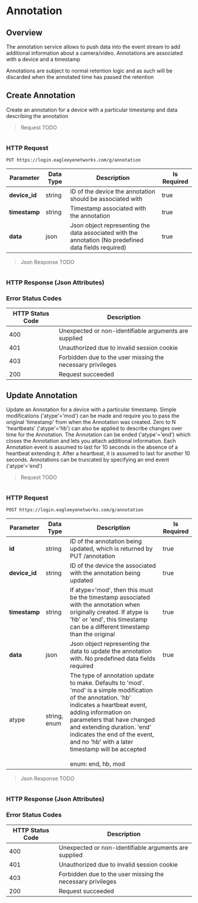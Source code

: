 # Annotation

<!--===================================================================-->
## Overview
<!--===================================================================-->

The annotation service allows to push data into the event stream to add additional information about a camera/video. Annotations are associated with a device and a timestamp

<aside class="notice">Annotations are subject to normal retention logic and as such will be discarded when the annotated time has passed the retention</aside>

<!--===================================================================-->
## Create Annotation
<!--===================================================================-->

Create an annotation for a device with a particular timestamp and data describing the annotation

> Request TODO

```shell
```

### HTTP Request

`PUT https://login.eagleeyenetworks.com/g/annotation`

Parameter     | Data Type | Description | Is Required
---------     | --------- | ----------- | -----------
**device_id** | string    | ID of the device the annotation should be associated with | true
**timestamp** | string    | Timestamp associated with the annotation | true
**data**      | json      | Json object representing the data associated with the annotation (No predefined data fields required) | true

> Json Response TODO

```json
```

### HTTP Response (Json Attributes)



### Error Status Codes

HTTP Status Code | Description
---------------- | -----------
400	| Unexpected or non-identifiable arguments are supplied
401	| Unauthorized due to invalid session cookie
403	| Forbidden due to the user missing the necessary privileges
200	| Request succeeded

<!--===================================================================-->
## Update Annotation
<!--===================================================================-->

Update an Annotation for a device with a particular timestamp. Simple modifications ('atype'='mod') can be made and require you to pass the original 'timestamp' from when the Annotation was created. Zero to N 'heartbeats' ('atype'='hb') can also be applied to describe changes over time for the Annotation. The Annotation can be ended ('atype'='end') which closes the Annotation and lets you attach additional information. Each Annotation event is assumed to last for 10 seconds in the absence of a heartbeat extending it. After a heartbeat, it is assumed to last for another 10 seconds. Annotations can be truncated by specifying an end event ('atype'='end')

> Request TODO

```shell
```

### HTTP Request

`POST https://login.eagleeyenetworks.com/g/annotation`

Parameter     | Data Type    | Description | Is Required
---------     | ---------    | ----------- | -----------
**id**        | string       | ID of the annotation being updated, which is returned by PUT /annotation | true
**device_id** | string       | ID of the device the associated with the annotation being updated | true
**timestamp** | string       | If atype='mod', then this must be the timestamp associated with the annotation when originally created. If atype is 'hb' or 'end', this timestamp can be a different timestamp than the original | true
**data**      | json         | Json object representing the data to update the annotation with. No predefined data fields required | true
atype         | string, enum | The type of annotation update to make. Defaults to 'mod'. 'mod' is a simple modification of the annotation. 'hb' indicates a heartbeat event, adding information on parameters that have changed and extending duration. 'end' indicates the end of the event, and no 'hb' with a later timestamp will be accepted <br><br>enum: end, hb, mod

> Json Response TODO

```json
```

### HTTP Response (Json Attributes)



### Error Status Codes

HTTP Status Code | Description
---------------- | -----------
400	| Unexpected or non-identifiable arguments are supplied
401	| Unauthorized due to invalid session cookie
403	| Forbidden due to the user missing the necessary privileges
200	| Request succeeded
